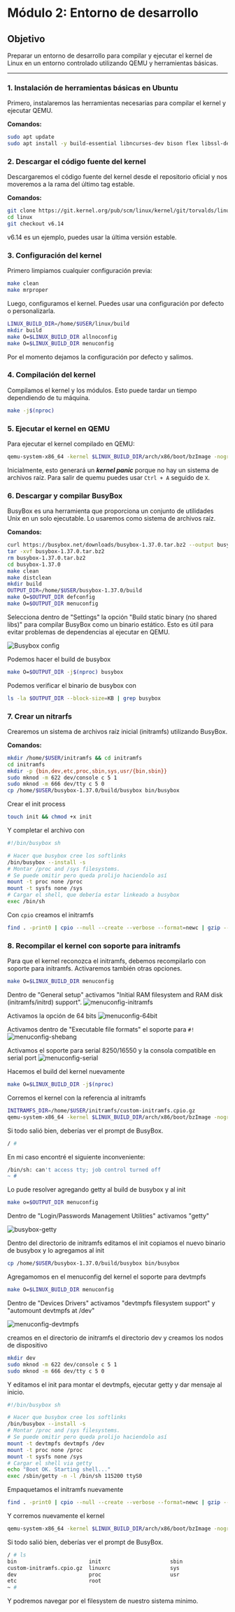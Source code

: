 # Módulo 2: Entorno de desarrollo

## Objetivo
Preparar un entorno de desarrollo para compilar y ejecutar el kernel de Linux en un entorno controlado utilizando QEMU y herramientas básicas.

---

### 1. Instalación de herramientas básicas en Ubuntu
Primero, instalaremos las herramientas necesarias para compilar el kernel y ejecutar QEMU.

**Comandos:**
```bash
sudo apt update
sudo apt install -y build-essential libncurses-dev bison flex libssl-dev libelf-dev qemu-system gcc make gdb cscope
```

### 2. Descargar el código fuente del kernel

Descargaremos el código fuente del kernel desde el repositorio oficial y nos moveremos a la rama del último tag estable.

**Comandos:**
```bash
git clone https://git.kernel.org/pub/scm/linux/kernel/git/torvalds/linux.git/
cd linux
git checkout v6.14
```

v6.14 es un ejemplo, puedes usar la última versión estable.

### 3. Configuración del kernel

Primero limpiamos cualquier configuración previa:
```bash
make clean
make mrproper
```
Luego, configuramos el kernel. Puedes usar una configuración por defecto o personalizarla.
```bash
LINUX_BUILD_DIR=/home/$USER/linux/build
mkdir build
make O=$LINUX_BUILD_DIR allnoconfig
make O=$LINUX_BUILD_DIR menuconfig
```
Por el momento dejamos la configuración por defecto y salimos.

### 4. Compilación del kernel
Compilamos el kernel y los módulos. Esto puede tardar un tiempo dependiendo de tu máquina.
```bash
make -j$(nproc)
```

### 5. Ejecutar el kernel en QEMU

Para ejecutar el kernel compilado en QEMU:
```bash
qemu-system-x86_64 -kernel $LINUX_BUILD_DIR/arch/x86/boot/bzImage -nographic -append "earlyprintk=serial,ttyS0 console=ttyS0"
```
 Inicialmente, esto generará un ***kernel panic*** porque no hay un sistema de archivos raíz. Para salir de quemu puedes usar `Ctrl + A` seguido de `X`.

### 6. Descargar y compilar BusyBox

BusyBox es una herramienta que proporciona un conjunto de utilidades Unix en un solo ejecutable. Lo usaremos como sistema de archivos raíz.

**Comandos:**
```bash
curl https://busybox.net/downloads/busybox-1.37.0.tar.bz2 --output busybox-1.37.0.tar.bz2
tar -xvf busybox-1.37.0.tar.bz2
rm busybox-1.37.0.tar.bz2
cd busybox-1.37.0
make clean
make distclean
mkdir build
OUTPUT_DIR=/home/$USER/busybox-1.37.0/build
make O=$OUTPUT_DIR defconfig
make O=$OUTPUT_DIR menuconfig
```

Selecciona dentro de "Settings" la opción "Build static binary (no shared libs)" para compilar BusyBox como un binario estático.
Esto es útil para evitar problemas de dependencias al ejecutar en QEMU.

![Busybox config](img/busybox-1.png)

Podemos hacer el build de busybox

```bash
make O=$OUTPUT_DIR -j$(nproc) busybox
```

Podemos verificar el binario de busybox con
```bash
ls -la $OUTPUT_DIR --block-size=KB | grep busybox
```

### 7. Crear un nitrarfs

Crearemos un sistema de archivos raíz inicial (initramfs) utilizando BusyBox.

**Comandos:**

```bash
mkdir /home/$USER/initramfs && cd initramfs
cd initramfs
mkdir -p {bin,dev,etc,proc,sbin,sys,usr/{bin,sbin}}
sudo mknod -m 622 dev/console c 5 1       
sudo mknod -m 666 dev/tty c 5 0
cp /home/$USER/busybox-1.37.0/build/busybox bin/busybox
```

Crear el init process

```bash
touch init && chmod +x init
```

Y completar el archivo con

```bash
#!/bin/busybox sh

# Hacer que busybox cree los softlinks
/bin/busybox --install -s
# Montar /proc and /sys filesystems.
# Se puede omitir pero queda prolijo haciendolo así
mount -t proc none /proc
mount -t sysfs none /sys
# Cargar el shell, que debería estar linkeado a busybox
exec /bin/sh
```

Con ```cpio``` creamos el initramfs

```bash
find . -print0 | cpio --null --create --verbose --format=newc | gzip --best > ./custom-initramfs.cpio.gz
```

### 8. Recompilar el kernel con soporte para initramfs

Para que el kernel reconozca el initramfs, debemos recompilarlo con soporte para initramfs. Activaremos también otras opciones.

```bash
make O=$LINUX_BUILD_DIR menuconfig
```

Dentro de "General setup" activamos "Initial RAM filesystem and RAM disk (initramfs/initrd) support".
![menuconfig-initramfs](img/menuconfig-initramfs.png)

Activamos la opción de 64 bits
![menuconfig-64bit](img/menuconfig-64bit.png)

Activamos dentro de "Executable file formats" el soporte para ```#!```
![menuconfig-shebang](img/menuconfig-shebang.png)

Activamos el soporte para serial 8250/16550 y la consola compatible en serial port
![menuconfig-serial](img/menuconfig-serial.png)

Hacemos el build del kernel nuevamente
```bash
make O=$LINUX_BUILD_DIR -j$(nproc)
```

Corremos el kernel con la referencia al initramfs
```bash
INITRAMFS_DIR=/home/$USER/initramfs/custom-initramfs.cpio.gz
qemu-system-x86_64 -kernel $LINUX_BUILD_DIR/arch/x86/boot/bzImage -nographic -append "earlyprintk=serial,ttyS0 console=ttyS0 debug" --initrd $INITRAMFS_DIR
```
Si todo salió bien, deberías ver el prompt de BusyBox.
```bash
/ # 
```

En mi caso encontré el siguiente inconveniente:
```bash
/bin/sh: can't access tty; job control turned off
~ #
```

Lo pude resolver agregando getty al build de busybox y al init

```bash
make o=$OUTPUT_DIR menuconfig
```

Dentro de "Login/Passwords Management Utilities" activamos "getty"

![busybox-getty](img/busybox-getty.png)

Dentro del directorio de initramfs editamos el init copiamos el nuevo binario de busybox y lo agregamos al init
```bash
cp /home/$USER/busybox-1.37.0/build/busybox bin/busybox
```

Agregamomos en el menuconfig del kernel el soporte para devtmpfs

```bash
make O=$LINUX_BUILD_DIR menuconfig
```

Dentro de "Devices Drivers" activamos "devtmpfs filesystem support" y "automount devtmpfs at /dev"

![menuconfig-devtmpfs](img/menuconfig-devtmpfs.png)

creamos en el directorio de initramfs el directorio dev y creamos los nodos de dispositivo
```bash
mkdir dev
sudo mknod -m 622 dev/console c 5 1
sudo mknod -m 666 dev/tty c 5 0
```

Y editamos el init para montar el devtmpfs, ejecutar getty y dar mensaje al inicio.

```bash
#!/bin/busybox sh

# Hacer que busybox cree los softlinks
/bin/busybox --install -s
# Montar /proc and /sys filesystems.
# Se puede omitir pero queda prolijo haciendolo así
mount -t devtmpfs devtmpfs /dev
mount -t proc none /proc
mount -t sysfs none /sys
# Cargar el shell via getty
echo "Boot OK. Starting shell..."
exec /sbin/getty -n -l /bin/sh 115200 ttyS0
```

Empaquetamos el initramfs nuevamente
```bash
find . -print0 | cpio --null --create --verbose --format=newc | gzip --best > ./custom-initramfs.cpio.gz
```

Y corremos nuevamente el kernel
```bash
qemu-system-x86_64 -kernel $LINUX_BUILD_DIR/arch/x86/boot/bzImage -nographic -append "earlyprintk=serial,ttyS0 console=ttyS0 debug" --initrd $INITRAMFS_DIR
```

Si todo salió bien, deberías ver el prompt de BusyBox.
```bash
/ # ls
bin                       init                      sbin
custom-initramfs.cpio.gz  linuxrc                   sys
dev                       proc                      usr
etc                       root
~ # 
```

Y podremos navegar por el filesystem de nuestro sistema minimo.
